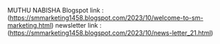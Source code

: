 MUTHU NABISHA
Blogspot link : (https://smmarketing1458.blogspot.com/2023/10/welcome-to-sm-marketing.html)
newsletter link : (https://smmarketing1458.blogspot.com/2023/10/news-letter_21.html)
